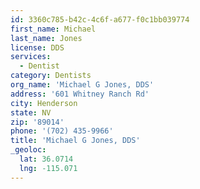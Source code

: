 ```yaml
---
id: 3360c785-b42c-4c6f-a677-f0c1bb039774
first_name: Michael
last_name: Jones
license: DDS
services:
  - Dentist
category: Dentists
org_name: 'Michael G Jones, DDS'
address: '601 Whitney Ranch Rd'
city: Henderson
state: NV
zip: '89014'
phone: '(702) 435-9966'
title: 'Michael G Jones, DDS'
_geoloc:
  lat: 36.0714
  lng: -115.071
---
```

